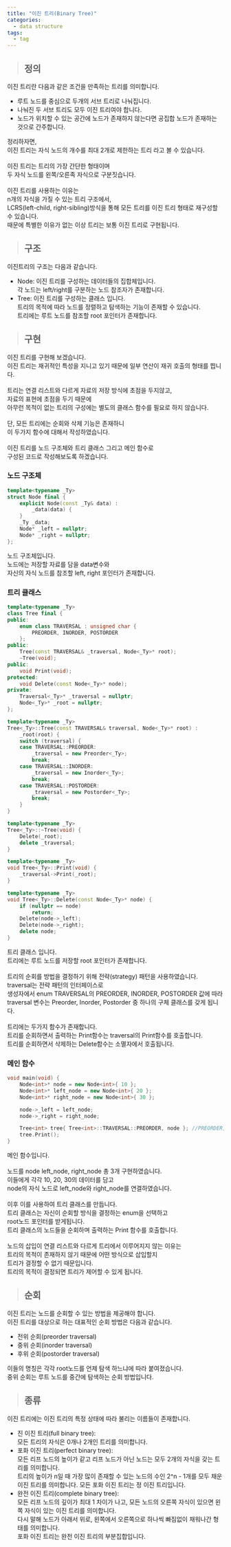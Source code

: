 ```yaml
---
title: "이진 트리(Binary Tree)"
categories:
  - data structure
tags:
  - tag
---
```

> ## 정의

이진 트리란 다음과 같은 조건을 만족하는 트리를 의미합니다.
- 루트 노드를 중심으로 두개의 서브 트리로 나눠집니다.
- 나눠진 두 서브 트리도 모두 이진 트리여야 합니다.
- 노드가 위치할 수 있는 공간에 노드가 존재하지 않는다면 공집합 노드가 존재하는 것으로 간주합니다.

정리하자면,<br>
이진 트리는 자식 노드의 개수를 최대 2개로 제한하는 트리 라고 볼 수 있습니다.<br>
<br>
이진 트리는 트리의 가장 간단한 형태이며<br>
두 자식 노드를 왼쪽/오른족 자식으로 구분짓습니다.<br>
<br>
이진 트리를 사용하는 이유는<br>
n개의 자식을 가질 수 있는 트리 구조에서,<br>
LCRS(left-child, right-sibling)방식을 통해 모든 트리를 이진 트리 형태로 재구성할 수 있습니다.<br>
때문에 특별한 이유가 없는 이상 트리는 보통 이진 트리로 구현됩니다.
> ## 구조

이진트리의 구조는 다음과 같습니다.
- Node: 이진 트리를 구성하는 데이터들의 집합체입니다.<br>
각 노드는 left/right를 구분하는 노드 참조자가 존재합니다.
- Tree: 이진 트리를 구성하는 클래스 입니다.<br>
트리의 목적에 따라 노드를 정렬하고 탐색하는 기능이 존재할 수 있습니다.<br>
트리에는 루트 노드를 참조할 root 포인터가 존재합니다.

> ## 구현

이진 트리를 구현해 보겠습니다.<br>
이진 트리는 재귀적인 특성을 지니고 있기 때문에 일부 연산이 재귀 호출의 형태를 띕니다.<br>
<br>
트리는 연결 리스트와 다르게 자료의 저장 방식에 초점을 두지않고,<br>
자료의 표현에 초점을 두기 때문에<br>
아무런 목적이 없는 트리의 구성에는 별도의 클래스 함수를 필요로 하지 않습니다.<br>
<br>
단, 모든 트리에는 순회와 삭제 기능은 존재하니<br>
이 두가지 함수에 대해서 작성하였습니다.<br>
<br>
이진 트리를 노드 구조체와 트리 클래스 그리고 메인 함수로<br>
구성된 코드로 작성해보도록 하겠습니다.
### 노드 구조체
```cpp
template<typename _Ty>
struct Node final {
	explicit Node(const _Ty& data) :
		_data(data) {
	}
	_Ty _data;
	Node* _left = nullptr;
	Node* _right = nullptr;
};
```
노드 구조체입니다.<br>
노드에는 저장할 자료를 담을 data변수와<br>
자신의 자식 노드를 참조할 left, right 포인터가 존재합니다.

### 트리 클래스
```cpp
template<typename _Ty>
class Tree final {
public:
	enum class TRAVERSAL : unsigned char {
		PREORDER, INORDER, POSTORDER
	};
public:
	Tree(const TRAVERSAL& _traversal, Node<_Ty>* root);
	~Tree(void);
public:
	void Print(void);
protected:
	void Delete(const Node<_Ty>* node);
private:
	Traversal<_Ty>* _traversal = nullptr;
	Node<_Ty>* _root = nullptr;
};
```
```cpp
template<typename _Ty>
Tree<_Ty>::Tree(const TRAVERSAL& traversal, Node<_Ty>* root) :
	_root(root) {
	switch (traversal) {
	case TRAVERSAL::PREORDER:
		_traversal = new Preorder<_Ty>;
		break;
	case TRAVERSAL::INORDER:
		_traversal = new Inorder<_Ty>;
		break;
	case TRAVERSAL::POSTORDER:
		_traversal = new Postorder<_Ty>;
		break;
	}
}

template<typename _Ty>
Tree<_Ty>::~Tree(void) {
	Delete(_root);
	delete _traversal;
}

template<typename _Ty>
void Tree<_Ty>::Print(void) {
	_traversal->Print(_root);
}

template<typename _Ty>
void Tree<_Ty>::Delete(const Node<_Ty>* node) {
	if (nullptr == node)
		return;
	Delete(node->_left);
	Delete(node->_right);
	delete node;
}
```
트리 클래스 입니다.<br>
트리에는 루트 노드를 저장할 root 포인터가 존재합니다.<br>
<br>
트리의 순회를 방법을 결정하기 위해 전략(strategy) 패턴을 사용하였습니다.<br>
traversal는 전략 패턴의 인터페이스로<br>
생성자에서 enum TRAVERSAL의 PREORDER, INORDER, POSTORDER 값에 따라<br>
traversal 변수는 Preorder, Inorder, Postorder 중 하나의 구체 클래스를 갖게 됩니다.<br>
<br>
트리에는 두가지 함수가 존재합니다.<br>
트리를 순회하면서 출력하는 Print함수는 traversal의 Print함수를 호출합니다.<br>
트리를 순회하면서 삭제하는 Delete함수는 소멸자에서 호출됩니다.
### 메인 함수
```cpp
void main(void) {
	Node<int>* node = new Node<int>{ 10 };
	Node<int>* left_node = new Node<int>{ 20 };
	Node<int>* right_node = new Node<int>{ 30 };

	node->_left = left_node;
	node->_right = right_node;

	Tree<int> tree{ Tree<int>::TRAVERSAL::PREORDER, node }; //PREORDER, INORDER, POSTORDER 중 하나가 들어갈 수 있습니다.
	tree.Print();
}
```
메인 함수입니다.<br>
<br>
노드를 node left_node, right_node 총 3개 구현하였습니다.<br>
이들에게 각각 10, 20, 30의 데이터를 담고<br>
node의 자식 노드로 left_node와 right_node를 연결하였습니다.<br>
<br>
이후 이를 사용하여 트리 클래스를 만듭니다.<br>
트리 클래스는 자신이 순회할 방식을 결정하는 enum을 선택하고<br>
root노드 포인터를 받게됩니다.<br>
트리 클래스의 노드들을 순회하며 출력하는 Print 함수를 호출합니다.<br>
<br>
노드의 삽입이 연결 리스트와 다르게 트리에서 이루어지지 않는 이유는<br>
트리의 목적이 존재하지 않기 때문에 어떤 방식으로 삽입할지<br>
트리가 결정할 수 없기 때문입니다.<br>
트리의 목적이 결정되면 트리가 제어할 수 있게 됩니다.
> ## 순회

이진 트리는 노드를 순회할 수 있는 방법을 제공해야 합니다.<br>
이진 트리를 대상으로 하는 대표적인 순회 방법은 다음과 같습니다.
- 전위 순회(preorder traversal)
- 중위 순회(inorder traversal)
- 후위 순회(postorder traversal)

이들의 명칭은 각각 root노드를 언제 탐색 하느냐에 따라 붙여졌습니다.<br>
중위 순회는 루트 노드를 중간에 탐색하는 순회 방법입니다.



> ## 종류

이진 트리에는 이진 트리의 특정 상태에 따라 불리는 이름들이 존재합니다.
- 진 이진 트리(full binary tree):<br>
모든 트리의 자식은 0개나 2개인 트리를 의미합니다.
- 포화 이진 트리(perfect binary tree):<br>
모든 리프 노드의 높이가 같고 리프 노드가 아닌 노드는 모두 2개의 자식을 갖는 트리를 의미합니다.<br>
트리의 높이가 n일 때 가장 많이 존재할 수 있는 노드의 수인 2^n - 1개를 모두 채운 이진 트리를 의미합니다.
모든 포화 이진 트리는 정 이진 트리입니다.
- 완전 이진 트리(complete binary tree):<br>
모든 리프 노드의 깊이가 최대 1 차이가 나고, 모든 노드의 오른쪽 자식이 있으면 왼쪽 자식이 있는 이진 트리를 의미합니다.<br>
다시 말해 노드가 아래서 위로, 왼쪽에서 오른쪽으로 하나씩 빠짐없이 채워나간 형태를 의미합니다.<br>
포화 이진 트리는 완전 이진 트리의 부분집합입니다.

